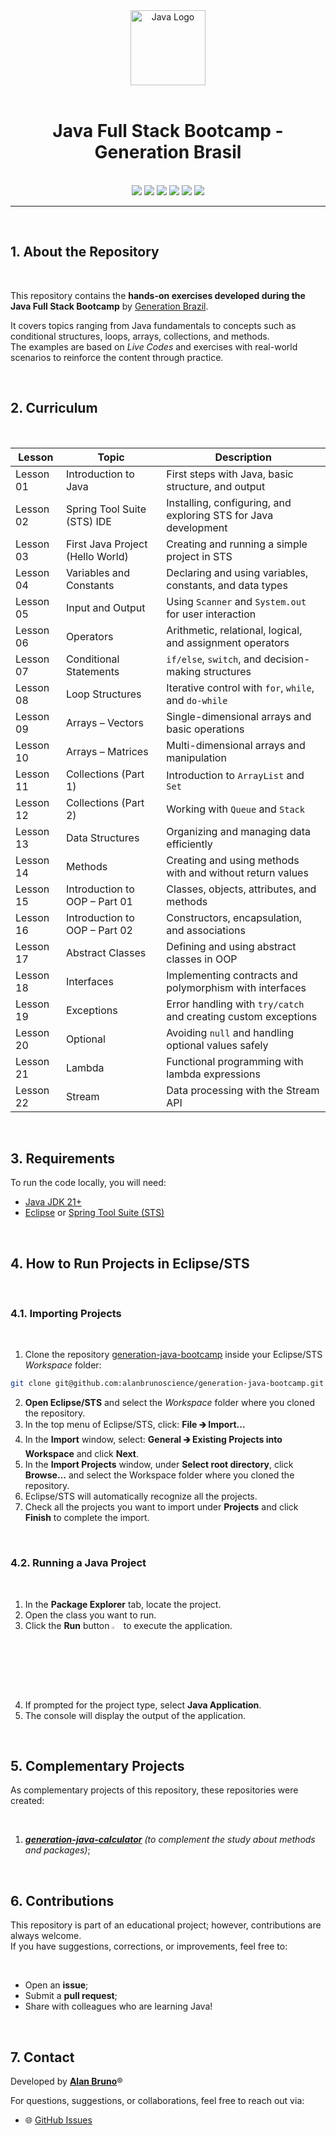 <div align="center">
  <img src="https://www.vectorlogo.zone/logos/java/java-icon.svg" alt="Java Logo" width="120"/>
</div>

<br>

<h1 align="center">Java Full Stack Bootcamp - Generation Brasil</h1>

<br />

<div align="center">
  <img src="https://img.shields.io/github/languages/top/alanbrunoscience/generation-java-bootcamp?style=flat-square" />
  <img src="https://img.shields.io/github/repo-size/alanbrunoscience/generation-java-bootcamp?style=flat-square" />
  <img src="https://img.shields.io/github/languages/count/alanbrunoscience/generation-java-bootcamp?style=flat-square" />
  <img src="https://img.shields.io/github/last-commit/alanbrunoscience/generation-java-bootcamp?style=flat-square" />
  <img src="https://img.shields.io/github/issues/alanbrunoscience/generation-java-bootcamp?style=flat-square" />
  <img src="https://img.shields.io/github/issues-pr/alanbrunoscience/generation-java-bootcamp?style=flat-square" />
</div>

------

<br />

## 1. About the Repository

<br />

This repository contains the **hands-on exercises developed during the Java Full Stack Bootcamp** by [Generation Brazil](https://brazil.generation.org/).

It covers topics ranging from Java fundamentals to concepts such as conditional structures, loops, arrays, collections, and methods.  
The examples are based on *Live Codes* and exercises with real-world scenarios to reinforce the content through practice.

<br />

## 2. Curriculum

<br />

| Lesson  | Topic                                       | Description                                                                 |
| ------- | ------------------------------------------- | --------------------------------------------------------------------------- |
| Lesson 01 | Introduction to Java                      | First steps with Java, basic structure, and output                          |
| Lesson 02 | Spring Tool Suite (STS) IDE               | Installing, configuring, and exploring STS for Java development             |
| Lesson 03 | First Java Project (Hello World)          | Creating and running a simple project in STS                                |
| Lesson 04 | Variables and Constants                   | Declaring and using variables, constants, and data types                    |
| Lesson 05 | Input and Output                          | Using `Scanner` and `System.out` for user interaction                       |
| Lesson 06 | Operators                                 | Arithmetic, relational, logical, and assignment operators                   |
| Lesson 07 | Conditional Statements                    | `if/else`, `switch`, and decision-making structures                         |
| Lesson 08 | Loop Structures                           | Iterative control with `for`, `while`, and `do-while`                       |
| Lesson 09 | Arrays – Vectors                          | Single-dimensional arrays and basic operations                              |
| Lesson 10 | Arrays – Matrices                         | Multi-dimensional arrays and manipulation                                   |
| Lesson 11 | Collections (Part 1)                      | Introduction to `ArrayList` and `Set`                                       |
| Lesson 12 | Collections (Part 2)                      | Working with `Queue` and `Stack`                                            |
| Lesson 13 | Data Structures                           | Organizing and managing data efficiently                                    |
| Lesson 14 | Methods                                   | Creating and using methods with and without return values                   |
| Lesson 15 | Introduction to OOP – Part 01             | Classes, objects, attributes, and methods                                   |
| Lesson 16 | Introduction to OOP – Part 02             | Constructors, encapsulation, and associations                               |
| Lesson 17 | Abstract Classes                          | Defining and using abstract classes in OOP                                  |
| Lesson 18 | Interfaces                                | Implementing contracts and polymorphism with interfaces                     |
| Lesson 19 | Exceptions                                | Error handling with `try/catch` and creating custom exceptions              |
| Lesson 20 | Optional                                  | Avoiding `null` and handling optional values safely                         |
| Lesson 21 | Lambda                                    | Functional programming with lambda expressions                              |
| Lesson 22 | Stream                                    | Data processing with the Stream API                                         |

<br />

## 3. Requirements

To run the code locally, you will need:

- [Java JDK 21+](https://www.oracle.com/java/technologies/downloads/#jdk21)
- [Eclipse](https://eclipseide.org/) or [Spring Tool Suite (STS)](https://spring.io/tools)

<br />

## 4. How to Run Projects in Eclipse/STS

<br />

### 4.1. Importing Projects

<br />

1. Clone the repository [generation-java-bootcamp](https://github.com/alanbrunoscience/generation-java-bootcamp) inside your Eclipse/STS *Workspace* folder:

```bash
git clone git@github.com:alanbrunoscience/generation-java-bootcamp.git
```

2. **Open Eclipse/STS** and select the *Workspace* folder where you cloned the repository.  
3. In the top menu of Eclipse/STS, click: **File 🡲 Import...**  
4. In the **Import** window, select: **General 🡲 Existing Projects into Workspace** and click **Next**.  
5. In the **Import Projects** window, under **Select root directory**, click **Browse...** and select the Workspace folder where you cloned the repository.  
6. Eclipse/STS will automatically recognize all the projects.  
7. Check all the projects you want to import under **Projects** and click **Finish** to complete the import.  

<br />

### 4.2. Running a Java Project

<br />

1. In the **Package Explorer** tab, locate the project.  
2. Open the class you want to run.  
3. Click the **Run** button <img src="https://i.imgur.com/MtBQjUp.png" title="source: imgur.com" width="3%"/> to execute the application.  
4. If prompted for the project type, select **Java Application**.  
5. The console will display the output of the application.  

<br />

## 5. Complementary Projects

As complementary projects of this repository, these repositories were created:

<br />

1. _**[generation-java-calculator](https://github.com/alanbrunoscience/generation-java-calculator)** (to complement the study about methods and packages)_;

<br />

## 6. Contributions

This repository is part of an educational project; however, contributions are always welcome.  
If you have suggestions, corrections, or improvements, feel free to:

<br />

- Open an **issue**;
- Submit a **pull request**;
- Share with colleagues who are learning Java!  

<br />

## 7. Contact

Developed by [**Alan Bruno**](https://github.com/alanbrunoscience)®

For questions, suggestions, or collaborations, feel free to reach out via:  
- 🌐 [GitHub Issues](../../issues)

<br />
